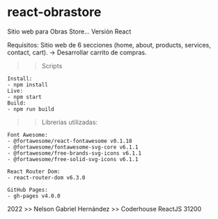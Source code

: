 # react-obrastore
Sitio web para Obras Store... Versión React

Requisitos: Sitio web de 6 secciones (home, about, products, services, contact, cart).
-> Desarrollar carrito de compras.

>> Scripts

    Install:
    - npm install
    Live:
    - npm start
    Build:
    - npm run build

>> Librerias utilizadas:

    Font Awesome:
    - @fortawesome/react-fontawesome v0.1.18
    - @fortawesome/fontawesome-svg-core v6.1.1
    - @fortawesome/free-brands-svg-icons v6.1.1
    - @fortawesome/free-solid-svg-icons v6.1.1

    React Router Dom:
    - react-router-dom v6.3.0

    GitHub Pages:
    - gh-pages v4.0.0


2022 >> Nelson Gabriel Hernández >> Coderhouse ReactJS 31200
